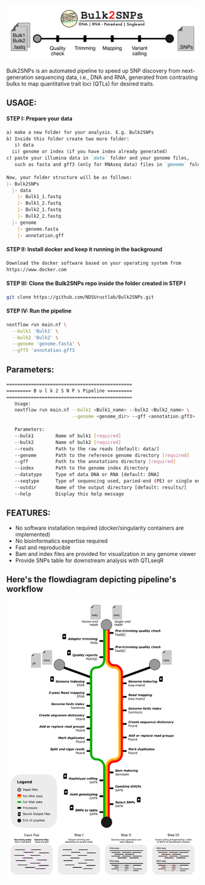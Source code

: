 ![](media/github_banner.png)
---
Bulk2SNPs is an automated pipeline to speed up SNP discovery from next-generation sequencing data, i.e., DNA and RNA, generated from contrasting bulks to map quantitative trait loci (QTLs) for desired traits. 

## USAGE: 
#### STEP I: Prepare your data
```md
a) make a new folder for your analysis. E.g. Bulk2SNPs
b) Inside this folder create two more folder:
   i) data
  ii) genome or index (if you have index already generated)
c) paste your illumina data in `data` folder and your genome files,
   such as fasta and gff3 (only for RNAseq data) files in `genome` folder

Now, your folder structure will be as follows:
|- Bulk2SNPs
  |- data
    |- Bulk1_1.fastq
    |- Bulk1_2.fastq
    |- Bulk2_1.fastq
    |- Bulk2_2.fastq
  |- genome
    |- genome.fasta
    |- annotation.gff
```

#### STEP II: Install docker and keep it running in the background
```md
Download the docker software based on your operating system from
https://www.docker.com
```

#### STEP III: Clone the Bulk2SNPs repo inside the folder created in STEP I 
```bash
git clone https://github.com/NDSUrustlab/Bulk2SNPs.git
```

#### STEP IV: Run the pipeline 
```bash
nextflow run main.nf \
  --bulk1 'Bulk1' \
  --bulk2 'Bulk2' \
  --genome 'genome.fasta' \
  --gff3 'annotation.gff3
```
## Parameters:
```bash
==============================================
========= B u l k 2 S N P s Pipeline =========
==============================================
   Usage:
   nextflow run main.nf --bulk1 <Bulk1_name> --bulk2 <Bulk2_name> \
                        --genome <genome_dir> --gff <annotation.gff3>

   Parameters:
   --bulk1        Name of bulk1 [required]
   --bulk2        Name of bulk2 [required]
   --reads        Path to the raw reads [default: data/]
   --genome       Path to the reference genome directory [required]
   --gff          Path to the annotations directory [required]
   --index        Path to the genome index directory
   --datatype     Type of data DNA or RNA [default: DNA]
   --seqtype      Type of sequencing used, paried-end (PE) or single end (SE) [default: PE]
   --outdir       Name of the output directory [default: results/]
   --help         Display this help message
```

## FEATURES:
- No software installation required (docker/singularity containers are implemented)
- No bioinformatics expertise required
- Fast and reproducible
- Bam and index files are provided for visualization in any genome viewer
- Provide SNPs table for downstream analysis with QTLseqR


## Here's the flowdiagram depicting pipeline's workflow
![](media/flowdiagram.png)
